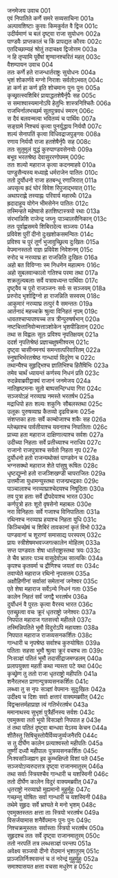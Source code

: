जनमेजय उवाच	001  
एवं निपातिते कर्णे समरे सव्यसाचिना	001a  
अल्पावशिष्टाः कुरवः किमकुर्वत वै द्विज	001c  
उदीर्यमाणं च बलं दृष्ट्वा राजा सुयोधनः	002a  
पाण्डवैः प्राप्तकालं च किं प्रापद्यत कौरवः	002c  
एतदिच्छाम्यहं श्रोतुं तदाचक्ष्व द्विजोत्तम	003a  
न हि तृप्यामि पूर्वेषां शृण्वानश्चरितं महत्	003c  
वैशम्पायन उवाच	004  
ततः कर्णे हते राजन्धार्तराष्ट्रः सुयोधनः	004a  
भृशं शोकार्णवे मग्नो निराशः सर्वतोऽभवत्	004c  
हा कर्ण हा कर्ण इति शोचमानः पुनः पुनः	005a  
कृच्छ्रात्स्वशिबिरं प्रायाद्धतशेषैर्नृपैः सह	005c  
स समाश्वास्यमानोऽपि हेतुभिः शास्त्रनिश्चितैः	006a  
राजभिर्नालभच्छर्म सूतपुत्रवधं स्मरन्	006c  
स दैवं बलवन्मत्वा भवितव्यं च पार्थिवः	007a  
सङ्ग्रामे निश्चयं कृत्वा पुनर्युद्धाय निर्ययौ	007c  
शल्यं सेनापतिं कृत्वा विधिवद्राजपुङ्गवः	008a  
रणाय निर्ययौ राजा हतशेषैर्नृपैः सह	008c  
ततः सुतुमुलं युद्धं कुरुपाण्डवसेनयोः	009a  
बभूव भरतश्रेष्ठ देवासुररणोपमम्	009c  
ततः शल्यो महाराज कृत्वा कदनमाहवे	010a  
पाण्डुसैन्यस्य मध्याह्ने धर्मराजेन पातितः	010c  
ततो दुर्योधनो राजा हतबन्धू रणाजिरात्	011a  
अपसृत्य ह्रदं घोरं विवेश रिपुजाद्भयात्	011c  
अथापराह्णे तस्याह्नः परिवार्य महारथैः	012a  
ह्रदादाहूय योगेन भीमसेनेन पातितः	012c  
तस्मिन्हते महेष्वासे हतशिष्टास्त्रयो रथाः	013a  
संरभान्निशि राजेन्द्र जघ्नुः पाञ्चालसैनिकान्	013c  
ततः पूर्वाह्णसमये शिबिरादेत्य सञ्जयः	014a  
प्रविवेश पुरीं दीनो दुःखशोकसमन्वितः	014c  
प्रविश्य च पुरं तूर्णं भुजावुच्छ्रित्य दुःखितः	015a  
वेपमानस्ततो राज्ञः प्रविवेश निवेशनम्	015c  
रुरोद च नरव्याघ्र हा राजन्निति दुःखितः	016a  
अहो बत विविग्नाः स्म निधनेन महात्मनः	016c  
अहो सुबलवान्कालो गतिश्च परमा तथा	017a  
शक्रतुल्यबलाः सर्वे यत्रावध्यन्त पार्थिवाः	017c  
दृष्ट्वैव च पुरो राजञ्जनः सर्वः स सञ्जयम्	018a  
प्ररुरोद भृशोद्विग्नो हा राजन्निति सस्वरम्	018c  
आकुमारं नरव्याघ्र तत्पुरं वै समन्ततः	019a  
आर्तनादं महच्चक्रे श्रुत्वा विनिहतं नृपम्	019c  
धावतश्चाप्यपश्यच्च तत्र त्रीन्पुरुषर्षभान्	020a  
नष्टचित्तानिवोन्मत्ताञ्शोकेन भृशपीडितान्	020c  
तथा स विह्वलः सूतः प्रविश्य नृपतिक्षयम्	021a  
ददर्श नृपतिश्रेष्ठं प्रज्ञाचक्षुषमीश्वरम्	021c  
दृष्ट्वा चासीनमनघं समन्तात्परिवारितम्	022a  
स्नुषाभिर्भरतश्रेष्ठ गान्धार्या विदुरेण च	022c  
तथान्यैश्च सुहृद्भिश्च ज्ञातिभिश्च हितैषिभिः	023a  
तमेव चार्थं ध्यायन्तं कर्णस्य निधनं प्रति	023c  
रुदन्नेवाब्रवीद्वाक्यं राजानं जनमेजय	024a  
नातिहृष्टमनाः सूतो बाष्पसन्दिग्धया गिरा	024c  
सञ्जयोऽहं नरव्याघ्र नमस्ते भरतर्षभ	025a  
मद्राधिपो हतः शल्यः शकुनिः सौबलस्तथा	025c  
उलूकः पुरुषव्याघ्र कैतव्यो दृढविक्रमः	025e  
संशप्तका हताः सर्वे काम्बोजाश्च शकैः सह	026a  
म्लेच्छाश्च पार्वतीयाश्च यवनाश्च निपातिताः	026c  
प्राच्या हता महाराज दाक्षिणात्याश्च सर्वशः	027a  
उदीच्या निहताः सर्वे प्रतीच्याश्च नराधिप	027c  
राजानो राजपुत्राश्च सर्वतो निहता नृप	027e  
दुर्योधनो हतो राजन्यथोक्तं पाण्डवेन च	028a  
भग्नसक्थो महाराज शेते पांसुषु रूषितः	028c  
धृष्टद्युम्नो हतो राजञ्शिखण्डी चापराजितः	029a  
उत्तमौजा युधामन्युस्तथा राजन्प्रभद्रकाः	029c  
पाञ्चालाश्च नरव्याघ्राश्चेदयश्च निषूदिताः	030a  
तव पुत्रा हताः सर्वे द्रौपदेयाश्च भारत	030c  
कर्णपुत्रो हतः शूरो वृषसेनो महाबलः	030e  
नरा विनिहताः सर्वे गजाश्च विनिपातिताः	031a  
रथिनश्च नरव्याघ्र हयाश्च निहता युधि	031c  
किञ्चिच्छेषं च शिबिरं तावकानां कृतं विभो	032a  
पाण्डवानां च शूराणां समासाद्य परस्परम्	032c  
प्रायः स्त्रीशेषमभवज्जगत्कालेन मोहितम्	033a  
सप्त पाण्डवतः शेषा धार्तराष्ट्रास्तथा त्रयः	033c  
ते चैव भ्रातरः पञ्च वासुदेवोऽथ सात्यकिः	034a  
कृपश्च कृतवर्मा च द्रौणिश्च जयतां वरः	034c  
तवाप्येते महाराज रथिनो नृपसत्तम	035a  
अक्षौहिणीनां सर्वासां समेतानां जनेश्वर	035c  
एते शेषा महाराज सर्वेऽन्ये निधनं गताः	035e  
कालेन निहतं सर्वं जगद्वै भरतर्षभ	036a  
दुर्योधनं वै पुरतः कृत्वा वैरस्य भारत	036c  
एतच्छ्रुत्वा वचः क्रूरं धृतराष्ट्रो जनेश्वरः	037a  
निपपात महाराज गतसत्त्वो महीतले	037c  
तस्मिन्निपतिते भूमौ विदुरोऽपि महायशाः	038a  
निपपात महाराज राजव्यसनकर्शितः	038c  
गान्धारी च नृपश्रेष्ठ सर्वाश्च कुरुयोषितः	039a  
पतिताः सहसा भूमौ श्रुत्वा क्रूरं वचश्च ताः	039c  
निःसञ्ज्ञं पतितं भूमौ तदासीद्राजमण्डलम्	040a  
प्रलापयुक्ता महती कथा न्यस्ता पटे यथा	040c  
कृच्छ्रेण तु ततो राजा धृतराष्ट्रो महीपतिः	041a  
शनैरलभत प्राणान्पुत्रव्यसनकर्शितः	041c  
लब्ध्वा तु स नृपः सञ्ज्ञां वेपमानः सुदुःखितः	042a  
उदीक्ष्य च दिशः सर्वाः क्षत्तारं वाक्यमब्रवीत्	042c  
विद्वन्क्षत्तर्महाप्राज्ञ त्वं गतिर्भरतर्षभ	043a  
ममानाथस्य सुभृशं पुत्रैर्हीनस्य सर्वशः	043c  
एवमुक्त्वा ततो भूयो विसञ्ज्ञो निपपात ह	043e  
तं तथा पतितं दृष्ट्वा बान्धवा येऽस्य केचन	044a  
शीतैस्तु सिषिचुस्तोयैर्विव्यजुर्व्यजनैरपि	044c  
स तु दीर्घेण कालेन प्रत्याश्वस्तो महीपतिः	045a  
तूष्णीं दध्यौ महीपालः पुत्रव्यसनकर्शितः	045c  
निःश्वसञ्जिह्मग इव कुम्भक्षिप्तो विशां पते	045e  
सञ्जयोऽप्यरुदत्तत्र दृष्ट्वा राजानमातुरम्	046a  
तथा सर्वाः स्त्रियश्चैव गान्धारी च यशस्विनी	046c  
ततो दीर्घेण कालेन विदुरं वाक्यमब्रवीत्	047a  
धृतराष्ट्रो नरव्याघ्रो मुह्यमानो मुहुर्मुहुः	047c  
गच्छन्तु योषितः सर्वा गान्धारी च यशस्विनी	048a  
तथेमे सुहृदः सर्वे भ्रश्यते मे मनो भृशम्	048c  
एवमुक्तस्ततः क्षत्ता ताः स्त्रियो भरतर्षभ	049a  
विसर्जयामास शनैर्वेपमानः पुनः पुनः	049c  
निश्चक्रमुस्ततः सर्वास्ताः स्त्रियो भरतर्षभ	050a  
सुहृदश्च ततः सर्वे दृष्ट्वा राजानमातुरम्	050c  
ततो नरपतिं तत्र लब्धसञ्ज्ञं परन्तप	051a  
अवेक्ष्य सञ्जयो दीनो रोदमानं भृशातुरम्	051c  
प्राञ्जलिर्निःश्वसन्तं च तं नरेन्द्रं मुहुर्मुहुः	052a  
समाश्वासयत क्षत्ता वचसा मधुरेण ह	052c  
